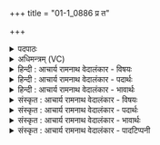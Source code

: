 +++
title = "01-1_0886 प्र त"

+++
<details><summary>पदपाठः</summary>

प्र꣢। ते꣣। आ꣡श्वि꣢꣯नीः। प꣣वमान। धेन꣡वः꣢। दि꣣व्याः꣢। अ꣣सृग्रन्। प꣡य꣢꣯सा। धरी꣡म꣢꣯णि। प्र। अ꣣न्त꣡रि꣢क्षात्। स्था꣡वि꣢꣯रीः। स्था। वि꣣रीः। ते। असृक्षत। ये꣢। त्वा꣣। मृज꣡न्ति꣢। ऋ꣣षिषाण। ऋषि। सान। वेध꣡सः꣢। ८८६।
</details>

<details><summary>अधिमन्त्रम् (VC)</summary>

- पवमानः सोमः
- अकृष्टा माषाः
- जगती
- निषादः
</details>

<details><summary>हिन्दी : आचार्य रामनाथ वेदालंकार - विषयः</summary>

प्रथम मन्त्र में परमेश्वर तथा उसके उपासक का विषय वर्णित है।
</details>

<details><summary>हिन्दी : आचार्य रामनाथ वेदालंकार - पदार्थः</summary>

पदार्थान्वयभाषाः -  हे (पवमान) पवित्रकर्ता परमात्मन् ! (ते) आपकी (आश्विनीः) व्याप्त, (दिव्याः) आकाश में स्थित, (धेनवः) तृप्ति प्रदान करनेवाली मेघरूप गौएँ (पयसा) वर्षाजलरूप दूध से (धरीमणि) भूमि पर (प्र असृग्रन्) छूटकर आती हैं। वैसे ही,हे (ऋषिषाण) ऋषियों से सेवनीय परमेश !(ये)जो (वेधसः) स्तुतियों के विधाता आपके उपासक (त्वा) आपको (मृजन्ति) स्तुतियों से अलङ्कृत करते हैं (ते) वे (अन्तरिक्षात्) हृदयाकाश से (स्थाविरीः) समृद्ध भक्तिधाराओं को (प्र असृक्षत) आपके प्रति प्रकृष्ट रूप से छोड़ते हैं ॥१॥
</details>

<details><summary>हिन्दी : आचार्य रामनाथ वेदालंकार - भावार्थः</summary>

भावार्थभाषाः -  जैसे जगदीश्वर वर्षा-धाराओं को हमारे प्रति छोड़ता है,वैसे ही उसके प्रति हमें भक्ति-धाराएँ छोड़नी चाहिएँ ॥१॥
</details>

<details><summary>संस्कृत : आचार्य रामनाथ वेदालंकार - विषयः</summary>

तत्रादौ परमेश्वरस्य तदुपासकस्य च विषयो वर्ण्यते।
</details>

<details><summary>संस्कृत : आचार्य रामनाथ वेदालंकार - पदार्थः</summary>

पदार्थान्वयभाषाः -  हे (पवमान) पवित्रकर्तः परमात्मन् ! (ते) तव (आश्विनीः२) व्याप्ताः, (दिव्याः) दिवि आकाशे भवाः (धेनवः) प्रीणयित्र्यो मेघरूपाः गावः (पयसा) वृष्टिजलरूपेण दुग्धेन (धरीमणि३) धरण्याम् (प्र असृग्रन्) प्र गच्छन्ति। तथैव,हे (ऋषिषाण) ऋषिभिः संभजनीय परमेश ![ऋषिभिः सन्यते सेव्यते इति ऋषिषाणः,षण सम्भक्तौ।]ये (वेधसः) स्तुतीनां विधातारः तवोपासकाः (त्वा) त्वाम् (मृजन्ति) स्तुतिभिः अलङ्कुर्वन्ति।[मृजू शौचालङ्कारयोः चुरादिः,विकरणव्यत्ययः।] (ते) उपासकाः (अन्तरिक्षात्) हृदयाकाशात् (स्थाविरीः४) समृद्धाः भक्तिधाराः (प्र असृक्षत) त्वां प्रति प्रकर्षेण विसृजन्ति ॥१॥
</details>

<details><summary>संस्कृत : आचार्य रामनाथ वेदालंकार - भावार्थः</summary>

भावार्थभाषाः -  यथा जगदीश्वरो वृष्टिधारा अस्मान् प्रति विसृजति तथैवास्माभिस्तं प्रति भक्तिधारा विस्रष्टव्याः ॥१॥
</details>

<details><summary>संस्कृत : आचार्य रामनाथ वेदालंकार - पादटिप्पनी</summary>

टिप्पणी:   १. ऋ० ९।८६।४, प्रथमे पादे ‘धेनवो’ इत्यत्र ‘धी॒जुवो॑’ इति पाठः। ‘प्रान्तर्ऋष॑यः॒ स्थावि॑रीरसृक्षत॒’ इति च तृतीयः पादः। २. आश्विनीः व्याप्ताः, अशू व्याप्तौ, तस्मादौणादिको विनिः, ततोऽण्, व्यत्ययेनाद्युदात्तः—इति सा०। ३. धृञ् धारणे धातोः ‘हृभृधृसृस्तृशृभ्य ईमनिन्’ उ० ४।१४९ इति ईमनिन् प्रत्ययः। सूत्रे क्वचित्तु ‘इमनिच्’ इत्यपि पाठो दृश्यते। ४. स्थाविरीः स्थविराः धाराः—इति सा०। स्थिराः स्थूला वा स्थविरीर्वा गावः रश्मयः—इति वि०।
</details>